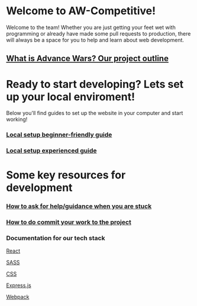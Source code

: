 # Welcome to AW-Competitive!
Welcome to the team! Whether you are just getting your feet wet with programming or already have made some pull requests to production, there will always be a space for you to help and learn about web development.

## [What is Advance Wars? Our project outline](https://github.com/JaviTrek/AW-Competitive/discussions/30)

# Ready to start developing? Lets set up your local enviroment!
Below you'll find guides to set up the website in your computer and start working!
### [Local setup beginner-friendly guide](https://github.com/JaviTrek/AW-Competitive/discussions/31)
### [Local setup experienced guide](https://github.com/JaviTrek/AW-Competitive/discussions/32)


# Some key resources for development
### [How to ask for help/guidance when you are stuck](https://github.com/JaviTrek/AW-Competitive/discussions/33)
### [How to do commit your work to the project](https://github.com/JaviTrek/AW-Competitive/discussions/34)

### Documentation for our tech stack
[React](https://beta.reactjs.org/learn)

[SASS](https://sass-lang.com/documentation/)

[CSS](https://developer.mozilla.org/en-US/docs/Web/CSS)

[Express.js](https://expressjs.com/)

[Webpack](https://webpack.js.org/)
